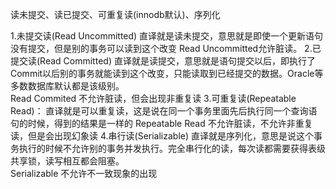 读未提交、读已提交、可重复读(innodb默认)、序列化

1.未提交读(Read Uncommitted)
    直译就是读未提交，意思就是即使一个更新语句没有提交，但是别的事务可以读到这个改变
    Read Uncommitted允许脏读。
2.已提交读(Read Committed)
    直译就是读提交，意思就是语句提交以后，即执行了 Commit以后别的事务就能读到这个改变，只能读取到已经提交的数据。Oracle等多数数据库默认都是该级别。<br/>
    Read Commited 不允许脏读，但会出现非重复读
3.可重复读(Repeatable Read)：
    直译就是可以重复读，这是说在同一个事务里面先后执行同一个查询语句的时候，得到的结果是一样的
    Repeatable Read 不允许脏读，不允许非重复读，但是会出现幻象读
4.串行读(Serializable)
    直译就是序列化，意思是说这个事务执行的时候不允许别的事务并发执行。完全串行化的读，每次读都需要获得表级共享锁，读写相互都会阻塞。<br/>
    Serializable 不允许不一致现象的出现
